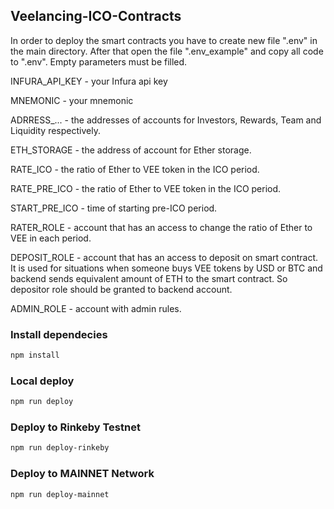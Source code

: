 ## Veelancing-ICO-Contracts

In order to deploy the smart contracts you have to create new file ".env" in the main directory. After that open the file ".env_example" and copy all code to ".env". Empty parameters must be filled.

INFURA_API_KEY - your Infura api key

MNEMONIC - your mnemonic

ADRRESS_... - the addresses of accounts for Investors, Rewards, Team and Liquidity respectively.

ETH_STORAGE - the address of account for Ether storage.

RATE_ICO - the ratio of Ether to VEE token in the ICO period.

RATE_PRE_ICO - the ratio of Ether to VEE token in the ICO period.

START_PRE_ICO - time of starting pre-ICO period.

RATER_ROLE - account that has an access to change the ratio of Ether to VEE in each period.

DEPOSIT_ROLE - account that has an access to deposit on smart contract. It is used for situations when someone buys VEE tokens by USD or BTC and backend sends equivalent amount of ETH to the smart contract. So depositor role should be granted to backend account.

ADMIN_ROLE - account with admin rules.

### Install dependecies
```bash
npm install
```

### Local deploy
```bash
npm run deploy
```

### Deploy to Rinkeby Testnet
```bash
npm run deploy-rinkeby
```
### Deploy to MAINNET Network
```bash
npm run deploy-mainnet
```
